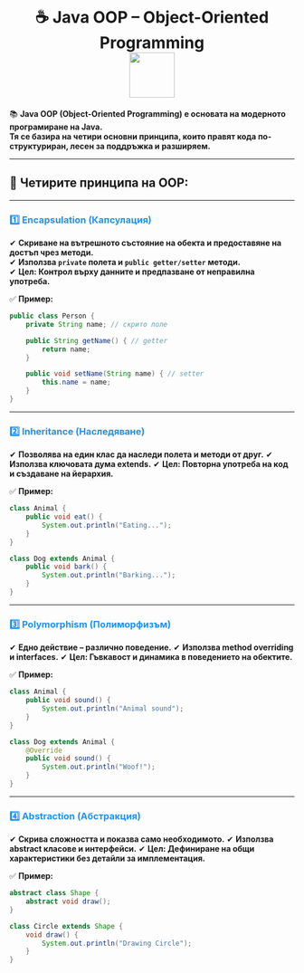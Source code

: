 <h1 align="center">
  ☕ Java OOP – Object-Oriented Programming  
  <br>
  <img src="https://media.giphy.com/media/du3J3cXyzhj75IOgvA/giphy.gif" width="80">
</h1>

📚 **Java OOP (Object-Oriented Programming) е основата на модерното програмиране на Java.  
Тя се базира на четири основни принципа, които правят кода по-структуриран, лесен за поддръжка и разширяем.**  

---

## 🔑 Четирите принципа на OOP:

---

### <span style="color:#1E90FF; font-weight:bold;">1️⃣ Encapsulation (Капсулация)</span>

✔ **Скриване на вътрешното състояние на обекта и предоставяне на достъп чрез методи.**  
✔ **Използва `private` полета и `public getter/setter` методи.**  
✔ **Цел: Контрол върху данните и предпазване от неправилна употреба.**  

✅ **Пример:**
```java
public class Person {
    private String name; // скрито поле

    public String getName() { // getter
        return name;
    }

    public void setName(String name) { // setter
        this.name = name;
    }
}

```
---

### <span style="color:#1E90FF; font-weight:bold;">2️⃣ Inheritance (Наследяване)</span>

✔ **Позволява на един клас да наследи полета и методи от друг.**
✔ **Използва ключовата дума extends.**
✔ **Цел: Повторна употреба на код и създаване на йерархия.**

✅ **Пример:**
```java
class Animal {
    public void eat() {
        System.out.println("Eating...");
    }
}

class Dog extends Animal {
    public void bark() {
        System.out.println("Barking...");
    }
}
```
---

### <span style="color:#1E90FF; font-weight:bold;">3️⃣ Polymorphism (Полиморфизъм)</span>

✔ **Едно действие – различно поведение.**
✔ **Използва method overriding и interfaces.**
✔ **Цел: Гъвкавост и динамика в поведението на обектите.**

✅ **Пример:**
```java
class Animal {
    public void sound() {
        System.out.println("Animal sound");
    }
}

class Dog extends Animal {
    @Override
    public void sound() {
        System.out.println("Woof!");
    }
}

```
---

### <span style="color:#1E90FF; font-weight:bold;">4️⃣ Abstraction (Абстракция)</span>

✔ **Скрива сложността и показва само необходимото.**
✔ **Използва abstract класове и интерфейси.**
✔ **Цел: Дефиниране на общи характеристики без детайли за имплементация.**

✅ **Пример:**
```java
abstract class Shape {
    abstract void draw();
}

class Circle extends Shape {
    void draw() {
        System.out.println("Drawing Circle");
    }
}
```

